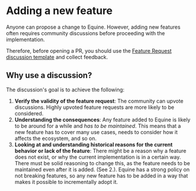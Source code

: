 # Adding a new feature

Anyone can propose a change to Equine. However, adding new features often requires community discussions before proceeding with the implementation.

Therefore, before opening a PR, you should use the [Feature Request discussion template](https://github.com/devjiwonchoi/equine/discussions/new?category=ideas) and collect feedback.

## Why use a discussion?

The discussion's goal is to achieve the following:

1. **Verify the validity of the feature request**: The community can upvote discussions. Highly upvoted feature requests are more likely to be considered.
2. **Understanding the consequences**: Any feature added to Equine is likely to be around for a while and _has to be maintained_. This means that a new feature has to cover many use cases, needs to consider how it affects the ecosystem, and so on.
3. **Looking at and understanding historical reasons for the current behavior or lack of the feature**: There might be a reason why a feature does not exist, or why the current implementation is in a certain way. There must be solid reasoning to change this, as the feature needs to be maintained even after it is added. (See 2.). Equine has a strong policy on not breaking features, so any new feature has to be added in a way that makes it possible to incrementally adopt it.
